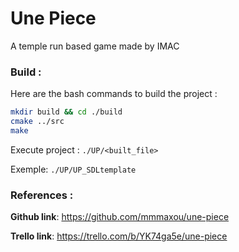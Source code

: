 # Une Piece
A temple run based game made by IMAC

### Build : 
Here are the bash commands to build the project :

```bash
mkdir build && cd ./build
cmake ../src
make
```

Execute project :
`./UP/<built_file>`

Exemple: `./UP/UP_SDLtemplate`

### References :
**Github link**:
https://github.com/mmmaxou/une-piece

**Trello link**:
https://trello.com/b/YK74ga5e/une-piece
